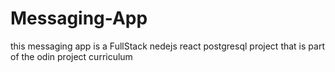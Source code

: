 # Messaging-App
this messaging app is a FullStack nedejs react postgresql project that is part of the odin project curriculum
